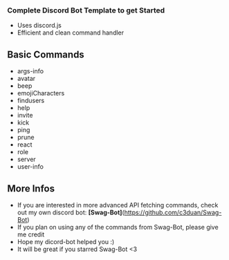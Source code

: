 ### Complete Discord Bot Template to get Started
- Uses discord.js
- Efficient and clean command handler

## Basic Commands
- args-info
- avatar
- beep
- emojiCharacters
- findusers
- help
- invite
- kick
- ping
- prune
- react
- role
- server
- user-info

## More Infos
- If you are interested in more advanced API fetching commands, check out my own discord bot: **[Swag-Bot]**(https://github.com/c3duan/Swag-Bot) 
- If you plan on using any of the commands from Swag-Bot, please give me credit
- Hope my dicord-bot helped you :)
- It will be great if you starred Swag-Bot <3




